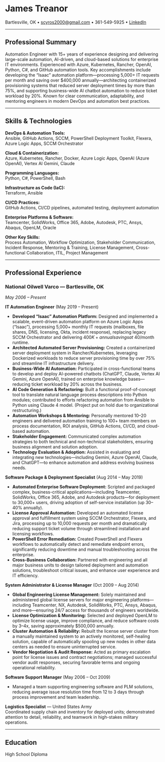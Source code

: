 # James Treanor
Bartlesville, OK • scyros2000@gmail.com • 361-549-5925 • [LinkedIn](https://www.linkedin.com/in/james-treanor-09b8139/)

---

## Professional Summary

Automation Engineer with 15+ years of experience designing and delivering large-scale automation, AI-driven, and cloud-based solutions for enterprise IT environments. Experienced with Azure, Kubernetes, Rancher, OpenAI, Python, C#, and GitHub automation tools. Key accomplishments include developing the “Isaac” automation platform—processing 5,000+ IT requests per month and saving over $400,000 annually—architecting containerized provisioning systems that reduced server deployment times by more than 75%, and supporting business-wide AI chatbot automation to reduce ticket workload by 20%. Known for clear communication, adaptability, and mentoring engineers in modern DevOps and automation best practices.

---

## Skills & Technologies

**DevOps & Automation Tools:**  
Ansible, GitHub Actions, SCCM, PowerShell Deployment Toolkit, Flexera, Azure Logic Apps, SCCM Orchestrator

**Cloud & Containerization:**  
Azure, Kubernetes, Rancher, Docker, Azure Logic Apps, OpenAI (Azure OpenAI), Vertex AI Gemini, Claude

**Programming Languages:**  
Python, C#, PowerShell, Bash

**Infrastructure as Code (IaC):**  
Terraform, Ansible

**CI/CD Practices:**  
GitHub Actions, CI/CD pipelines, automated testing, deployment automation

**Enterprise Platforms & Software:**  
Teamcenter, SolidWorks, Office 365, Adobe, Autodesk, PTC, Ansys, Abaqus, OpenLM, Oracle

**Other Key Skills:**  
Process Automation, Workflow Optimization, Stakeholder Communication, Incident Response, Mentoring & Training, License Management, Cross-functional Collaboration, ITIL, Project Management

---

## Professional Experience

### National Oilwell Varco — Bartlesville, OK
*May 2006 – Present*

**IT Automation Engineer** (May 2019 – Present)
- **Developed “Isaac” Automation Platform:** Designed and implemented a scalable, event-driven automation platform on Azure Logic Apps (“Isaac”), processing 5,000+ monthly IT requests (mailboxes, file shares, DNS, licensing, Okta, incident response), replacing legacy SCCM Orchestrator and delivering $400K+ annual savings at ~$40/month runtime.
- **Architected Automated Server Provisioning:** Created a containerized server deployment system in Rancher/Kubernetes, leveraging Dockerized workloads to reduce server provisioning time by over 75% and streamline IT infrastructure delivery.
- **Business-Wide AI Automation:** Participated in cross-functional teams to develop and deploy AI-powered chatbots (ChatGPT, Claude, Vertex AI Gemini, Azure OpenAI), trained on enterprise knowledge bases—reducing ticket workload by 20% across the business.
- **AI Code Generation & Refactoring:** Built a functional proof-of-concept tool to translate natural language process descriptions into Python modules; contributed to efforts refactoring automation from Ansible to Python using Claude 4 model. (Project put on hold due to organizational restructuring.)
- **Automation Workshops & Mentoring:** Personally mentored 10–20 engineers and delivered automation training to 100+ team members on process documentation, ROI analysis, GitHub Actions, CI/CD, and cloud-based automation.
- **Stakeholder Engagement:** Communicated complex automation strategies to both technical and non-technical stakeholders, ensuring business alignment and solution adoption.
- **Technology Evaluation & Adoption:** Assisted in evaluating and integrating new technologies—including Gemini, Azure OpenAI, Claude, and ChatGPT—to enhance automation and address evolving business needs.

**Software Package & Deployment Specialist** (Aug 2014 – May 2019)
- **Automated Enterprise Software Deployment:** Scripted and packaged complex, business-critical applications—including Teamcenter, SolidWorks, Office 365, Adobe, and Autodesk products—for deployment to 30,000+ users, driving adoption of self-service installation (up 30–40% annually).
- **License Approval Automation:** Developed an automated license approval and fulfillment system using SCCM Orchestrator, Flexera, and Jira, processing up to 10,000 requests per month and dramatically reducing support ticket volume through streamlined installation and licensing workflows.
- **PowerShell Error Remediation:** Created PowerShell and Flexera workflows to automatically detect and remediate endpoint errors, significantly reducing downtime and manual troubleshooting across the enterprise.
- **Cross-Business Collaboration:** Partnered with engineering and all major business units to design tailored deployment and automation solutions, troubleshoot critical issues, and enhance user experience and IT efficiency.

**System Administrator & License Manager** (Oct 2009 – Aug 2014)
- **Global Engineering License Management:** Solely maintained and administered global license servers for major engineering platforms—including Teamcenter, NX, Autodesk, SolidWorks, PTC, Ansys, Abaqus, and more—ensuring 24/7 access for thousands of engineers worldwide.
- **License Optimization & Monitoring:** Selected and deployed OpenLM to optimize license usage, improve compliance, and reduce software costs by 3–4x, saving approximately $500,000 annually.
- **Cluster Automation & Reliability:** Rebuilt the license server cluster from a manually maintained system to an actively monitored, self-healing solution, capable of automatically spooling up new nodes in other data centers as needed to ensure uninterrupted service.
- **Vendor Negotiation & Audit Response:** Acted as primary escalation point for license issues and contract negotiations; managed successful vendor audit responses, securing favorable terms and ongoing operational reliability.

**Software Support Manager** (May 2006 – Oct 2009)
- Managed a team supporting engineering software and PLM solutions, reducing average issue resolution time from 12 to 3 days through process improvement and team leadership.

**Logistics Specialist** — United States Army  
Coordinated supply chain and inventory for deployed units; demonstrated attention to detail, reliability, and teamwork in high-stakes military operations.

---

## Education

High School Diploma

